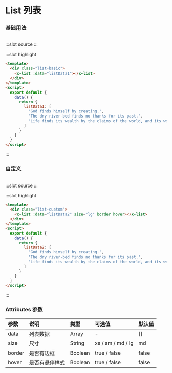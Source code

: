 # List 列表

### 基础用法

<br/>

<demo-block>
:::slot source
<list-basic></list-basic>
:::

:::slot highlight

```html
<template>
  <div class="list-basic">
    <x-list :data="listData1"></x-list>
  </div>
</template>
<script>
  export default {
    data() {
      return {
        listData1: [
          'God finds himself by creating.',
          'The dry river-bed finds no thanks for its past.',
          'Life finds its wealth by the claims of the world, and its worth by the claims of love.'
        ]
      }
    }
  }
</script>
```

:::
</demo-block>

### 自定义

<br/>

<demo-block>
:::slot source
<list-custom></list-custom>
:::

:::slot highlight

```html
<template>
  <div class="list-custom">
    <x-list :data="listData2" size="lg" border hover></x-list>
  </div>
</template>
<script>
  export default {
    data() {
      return {
        listData2: [
          'God finds himself by creating.',
          'The dry river-bed finds no thanks for its past.',
          'Life finds its wealth by the claims of the world, and its worth by the claims of love.'
        ]
      }
    }
  }
</script>
```

:::
</demo-block>

### Attributes 参数

| 参数   | 说明           | 类型    | 可选值            | 默认值 |
| :----- | :------------- | :------ | :---------------- | :----- |
| data   | 列表数据       | Array   | -                 | []     |
| size   | 尺寸           | String  | xs / sm / md / lg | md     |
| border | 是否有边框     | Boolean | true / false      | false  |
| hover  | 是否有悬停样式 | Boolean | true / false      | false  |
